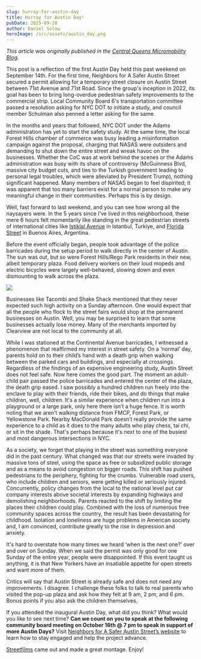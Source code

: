 ```yaml
---
slug: hurray-for-austin-day
title: Hurray for Austin Day!
pubDate: 2025-09-20
author: Daniel Solow
heroImage: /src/assets/austin_day.png
---
```


*This article was originally published in the [Central Queens Micromobility Blog](https://centralqueensmicro.wordpress.com/2025/09/20/hooray-for-austin-day/).*

This post is a reflection of the first Austin Day held this past weekend on September 14th. For the first time, Neighbors for A Safer Austin Street secured a permit allowing for a temporary street closure on Austin Street between 71st Avenue and 71st Road. Since the group's inception in 2022, its goal has been to bring long-overdue pedestrian safety improvements to the commercial strip. Local Community Board 6's transportation committee passed a resolution asking for NYC DOT to initiate a study, and council member Schulman also penned a letter asking for the same.

In the months and years that followed, NYC DOT under the Adams administration has yet to start the safety study. At the same time, the local Forest Hills chamber of commerce was busy leading a misinformation campaign against the proposal, charging that NASAS were outsiders and demanding to shut down the entire street and wreak havoc on the businesses. Whether the CoC was at work behind the scenes or the Adams administration was busy with its share of controversy (McGuinness Blvd, massive city budget cuts, and ties to the Turkish government leading to personal legal troubles, which were alleviated by President Trump), nothing significant happened. Many members of NASAS began to feel dispirited; it was apparent that too many barriers exist for a normal person to make any meaningful change in their communities. Perhaps this is by design.

Well, fast forward to last weekend, and you can see how wrong all the naysayers were. In the 5 years since I’ve lived in this neighborhood, these mere 6 hours felt momentarily like standing in the great pedestrian streets of international cities like [Istiklal Avenue](https://en.wikipedia.org/wiki/%C4%B0stiklal_Avenue) in Istanbul, Turkiye, and [Florida Street](https://en.wikipedia.org/wiki/Florida_Street) in Buenos Aires, Argentina.

Before the event officially began, people took advantage of the police barricades during the setup period to walk directly in the center of Austin. The sun was out, but so were Forest Hills/Rego Park residents in their new, albeit temporary plaza. Food delivery workers on their loud mopeds and electric bicycles were largely well-behaved, slowing down and even dismounting to walk across the plaza.

![](https://centralqueensmicro.wordpress.com/wp-content/uploads/2025/09/img_3632.jpeg?w=766)

Businesses like Tacombi and Shake Shack mentioned that they never expected such high activity on a Sunday afternoon. One would expect that all the people who flock to the street fairs would shop at the permanent businesses on Austin. Well, you may be surprised to learn that some businesses actually lose money. Many of the merchants imported by Clearview are not local to the community at all.

While I was stationed at the Continental Avenue barricades, I witnessed a phenomenon that reaffirmed my interest in street safety. On a ‘normal’ day, parents hold on to their child’s hand with a death grip when walking between the parked cars and buildings, and especially at crossings. Regardless of the findings of an expensive engineering study, Austin Street does not feel safe. Now here comes the good part. The moment an adult-child pair passed the police barricades and entered the center of the plaza, the death grip eased. I saw possibly a hundred children run freely into the enclave to play with their friends, ride their bikes, and do things that make children, well, children. It's a similar experience when children run into a playground or a large park, only here there isn’t a huge fence. It is worth noting that we aren’t walking distance from FMCP, Forest Park, or Yellowstone Park. Nearby MacDonald Park doesn’t really provide the same experience to a child as it does to the many adults who play chess, tai chi, or sit in the shade. That's perhaps because it's next to one of the busiest and most dangerous intersections in NYC.

As a society, we forget that playing in the street was something everyone did in the past century. What changed was that our streets were invaded by massive tons of steel, using the space as free or subsidized public storage and as a means to avoid congestion on bigger roads. This shift has pushed pedestrians to the periphery, fighting for the crumbs. Vulnerable road users, who include children and seniors, were getting killed or seriously injured. Concurrently, policy changes from the local to the national level put car company interests above societal interests by expanding highways and demolishing neighborhoods. Parents reacted to the shift by limiting the places their children could play. Combined with the loss of numerous free community spaces across the country, the result has been devastating for childhood. Isolation and loneliness are huge problems in American society and, I am convinced, contribute greatly to the rise in depression and anxiety.

It's hard to overstate how many times we heard ‘when is the next one?’ over and over on Sunday. When we said the permit was only good for one Sunday of the entire year, people were disappointed. If this event taught us anything, it is that New Yorkers have an insatiable appetite for open streets and want more of them.

Critics will say that Austin Street is already safe and does not need any improvements. I disagree. I challenge these folks to talk to real parents who visited the pop-up plaza and ask how they felt at 9 am, 2 pm, and 6 pm. Bonus points if you also ask the children themselves.

If you attended the inaugural Austin Day, what did you think? What would you like to see next time? **Can we count on you to speak at the following community board meeting on October 16th @ 7 pm to speak in support of more Austin Days?** Visit [Neighbors for A Safer Austin Street’s website](https://www.asaferaustinstreet.com/) to learn how to stay engaged and help the project advance.

[Streetfilms](https://nyc.streetsblog.org/2025/09/19/friday-video-a-brief-look-at-what-austin-street-could-be) came out and made a great montage. Enjoy!
